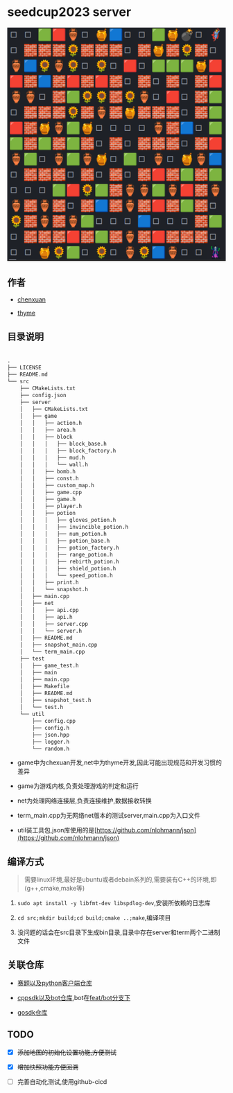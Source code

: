 # seedcup2023 server

![](https://raw.githubusercontent.com/Thyme-git/seedcup2023-client/main/image/2023%E7%A7%8D%E5%AD%90%E6%9D%AF%E8%B5%9B%E9%A2%98/1699091546594.png)

## 作者

- [chenxuan](https://github.com/chenxuan520)

- [thyme](https://github.com/Thyme-git)

## 目录说明
```shell

.
├── LICENSE
├── README.md
└── src
    ├── CMakeLists.txt
    ├── config.json
    ├── server
    │   ├── CMakeLists.txt
    │   ├── game
    │   │   ├── action.h
    │   │   ├── area.h
    │   │   ├── block
    │   │   │   ├── block_base.h
    │   │   │   ├── block_factory.h
    │   │   │   ├── mud.h
    │   │   │   └── wall.h
    │   │   ├── bomb.h
    │   │   ├── const.h
    │   │   ├── custom_map.h
    │   │   ├── game.cpp
    │   │   ├── game.h
    │   │   ├── player.h
    │   │   ├── potion
    │   │   │   ├── gloves_potion.h
    │   │   │   ├── invincible_potion.h
    │   │   │   ├── num_potion.h
    │   │   │   ├── potion_base.h
    │   │   │   ├── potion_factory.h
    │   │   │   ├── range_potion.h
    │   │   │   ├── rebirth_potion.h
    │   │   │   ├── shield_potion.h
    │   │   │   └── speed_potion.h
    │   │   ├── print.h
    │   │   └── snapshot.h
    │   ├── main.cpp
    │   ├── net
    │   │   ├── api.cpp
    │   │   ├── api.h
    │   │   ├── server.cpp
    │   │   └── server.h
    │   ├── README.md
    │   ├── snapshot_main.cpp
    │   └── term_main.cpp
    ├── test
    │   ├── game_test.h
    │   ├── main
    │   ├── main.cpp
    │   ├── Makefile
    │   ├── README.md
    │   ├── snapshot_test.h
    │   └── test.h
    └── util
        ├── config.cpp
        ├── config.h
        ├── json.hpp
        ├── logger.h
        └── random.h
```

- game中为chexuan开发,net中为thyme开发,因此可能出现规范和开发习惯的差异

- game为游戏内核,负责处理游戏的判定和运行

- net为处理网络连接层,负责连接维护,数据接收转换

- term_main.cpp为无网络net版本的测试server,main.cpp为入口文件

- util装工具包,json库使用的是[https://github.com/nlohmann/json](https://github.com/nlohmann/json)

## 编译方式
> 需要linux环境,最好是ubuntu或者debain系列的,需要装有C++的环境,即(g++,cmake,make等)

1. `sudo apt install -y libfmt-dev libspdlog-dev`,安装所依赖的日志库

2. `cd src;mkdir build;cd build;cmake ..;make`,编译项目

3. 没问题的话会在src目录下生成bin目录,目录中存在server和term两个二进制文件

## 关联仓库

- [赛题以及python客户端仓库](https://github.com/Thyme-git/seedcup2023-client)

- [cppsdk以及bot仓库](https://gitee.com/chenxuan520/seedcup-cppsdk.git),bot在[feat/bot分支下](https://gitee.com/chenxuan520/seedcup-cppsdk/tree/feat%2Fbot/)

- [gosdk仓库](https://github.com/chenxuan520/seedcup-gosdk)

## TODO

- [x] ~~添加地图的初始化设置功能,方便测试~~

- [x] ~~增加快照功能方便回溯~~

- [ ] 完善自动化测试,使用github-cicd
